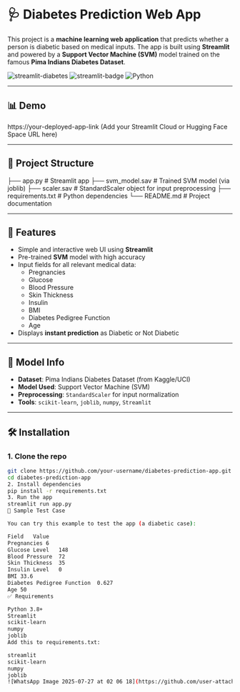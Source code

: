 # 🩺 Diabetes Prediction Web App

This project is a **machine learning web application** that predicts whether a person is diabetic based on medical inputs. The app is built using **Streamlit** and powered by a **Support Vector Machine (SVM)** model trained on the famous **Pima Indians Diabetes Dataset**.

![streamlit-diabetes](https://img.shields.io/badge/Machine%20Learning-SVM-blue) ![streamlit-badge](https://img.shields.io/badge/Built%20with-Streamlit-orange) ![Python](https://img.shields.io/badge/Python-3.9+-green)

---

## 📊 Demo

https://your-deployed-app-link (Add your Streamlit Cloud or Hugging Face Space URL here)

---

## 📁 Project Structure

├── app.py # Streamlit app
├── svm_model.sav # Trained SVM model (via joblib)
├── scaler.sav # StandardScaler object for input preprocessing
├── requirements.txt # Python dependencies
└── README.md # Project documentation


---

## 🚀 Features

- Simple and interactive web UI using **Streamlit**
- Pre-trained **SVM** model with high accuracy
- Input fields for all relevant medical data:
  - Pregnancies
  - Glucose
  - Blood Pressure
  - Skin Thickness
  - Insulin
  - BMI
  - Diabetes Pedigree Function
  - Age
- Displays **instant prediction** as Diabetic or Not Diabetic

---

## 🧠 Model Info

- **Dataset**: Pima Indians Diabetes Dataset (from Kaggle/UCI)
- **Model Used**: Support Vector Machine (SVM)
- **Preprocessing**: `StandardScaler` for input normalization
- **Tools**: `scikit-learn`, `joblib`, `numpy`, `Streamlit`

---

## 🛠️ Installation

### 1. Clone the repo
```bash
git clone https://github.com/your-username/diabetes-prediction-app.git
cd diabetes-prediction-app
2. Install dependencies
pip install -r requirements.txt
3. Run the app
streamlit run app.py
🧪 Sample Test Case

You can try this example to test the app (a diabetic case):

Field	Value
Pregnancies	6
Glucose Level	148
Blood Pressure	72
Skin Thickness	35
Insulin Level	0
BMI	33.6
Diabetes Pedigree Function	0.627
Age	50
✅ Requirements

Python 3.8+
Streamlit
scikit-learn
numpy
joblib
Add this to requirements.txt:

streamlit
scikit-learn
numpy
joblib
![WhatsApp Image 2025-07-27 at 02 06 18](https://github.com/user-attachments/assets/bd7d6df0-6cba-48a7-a278-34a3490e7585)
